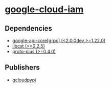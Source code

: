 # [google-cloud-iam](https://pypi.org/project/google-cloud-iam)

## Dependencies
- [google-api-core[grpc] (<2.0.0dev,>=1.22.0)](packages/g/google-api-core.md)
- [libcst (>=0.2.5)](packages/l/libcst.md)
- [proto-plus (>=0.4.0)](packages/p/proto-plus.md)



## Publishers
- [gcloudpypi](https://pypi.org/user/gcloudpypi)

